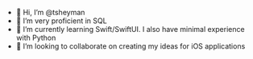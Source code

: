 - 👋 Hi, I’m @tsheyman
- 👀 I’m very proficient in SQL
- 🌱 I’m currently learning Swift/SwiftUI. I also have minimal experience with Python
- 💞️ I’m looking to collaborate on creating my ideas for iOS applications

<!---
tsheyman/tsheyman is a ✨ special ✨ repository because its `README.md` (this file) appears on your GitHub profile.
You can click the Preview link to take a look at your changes.
--->
